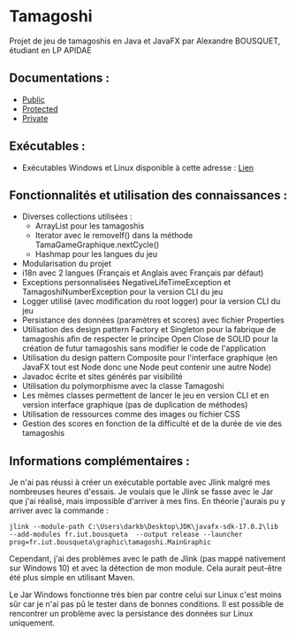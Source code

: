 # Tamagoshi
Projet de jeu de tamagoshis en Java et JavaFX par Alexandre BOUSQUET, étudiant en LP APIDAE

## Documentations :
- [Public]("./docs/doc_public")
- [Protected](https://webinfo.iutmontp.univ-montp2.fr/~bousqueta/tamagoshi-doc/doc_protected)
- [Private](https://webinfo.iutmontp.univ-montp2.fr/~bousqueta/tamagoshi-doc/doc_private)

## Exécutables :
- Exécutables Windows et Linux disponible à cette adresse : [Lien](https://drive.google.com/drive/folders/1cwEwwberTpGBEMmCzUfcOwWwcdDTiJWO?usp=sharing)

## Fonctionnalités et utilisation des connaissances :
- Diverses collections utilisées :
  - ArrayList pour les tamagoshis
  - Iterator avec le removeIf() dans la méthode TamaGameGraphique.nextCycle()
  - Hashmap pour les langues du jeu
- Modularisation du projet
- i18n avec 2 langues (Français et Anglais avec Français par défaut)
- Exceptions personnalisées NegativeLifeTimeException et TamagoshiNumberException pour la version CLI du jeu
- Logger utilisé (avec modification du root logger) pour la version CLI du jeu
- Persistance des données (paramètres et scores) avec fichier Properties
- Utilisation des design pattern Factory et Singleton pour la fabrique de tamagoshis afin de respecter le principe 
Open Close de SOLID pour la création de futur tamagoshis sans modifier le code de l'application
- Utilisation du design pattern Composite pour l'interface graphique (en JavaFX tout est Node donc une Node peut contenir une autre Node)
- Javadoc écrite et sites générés par visibilité
- Utilisation du polymorphisme avec la classe Tamagoshi
- Les mêmes classes permettent de lancer le jeu en version CLI et en version interface graphique (pas de duplication de méthodes)
- Utilisation de ressources comme des images ou fichier CSS
- Gestion des scores en fonction de la difficulté et de la durée de vie des tamagoshis

## Informations complémentaires : 
Je n'ai pas réussi à créer un exécutable portable avec Jlink malgré mes nombreuses heures d'essais. Je voulais que le Jlink se fasse avec le Jar que j'ai réalisé, mais impossible d'arriver à mes fins.
En théorie j'aurais pu y arriver avec la commande :
```shell
jlink --module-path C:\Users\darkb\Desktop\JDK\javafx-sdk-17.0.2\lib  --add-modules fr.iut.bousqueta  --output release --launcher prog=fr.iut.bousqueta\graphic\tamagoshi.MainGraphic
```
Cependant, j'ai des problèmes avec le path de Jlink (pas mappé nativement sur Windows 10) et avec la détection de mon module. Cela aurait peut-être été plus simple en utilisant Maven.

Le Jar Windows fonctionne très bien par contre celui sur Linux c'est moins sûr car je n'ai pas pû le tester dans de bonnes conditions. Il est possible de rencontrer un problème avec la persistance des données sur Linux uniquement.
